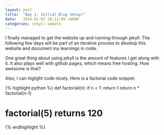 ```yaml
---
layout: post
title:  "Day 1: Initial Blog Setup!"
date:   2016-01-07 20:11:09 +0800
categories: jekyll update
---
```

I finally managed to get the website up and running through jekyll. The following few days will be part of an iterative process to develop this website and document my learnings in code.

One great thing about using jekyll is the amount of features I get along with it. It also plays well with github pages, which means free hosting. How awesome is that?

Also, I can higlight code nicely. Here is a factorial code snippet:

{% highlight python %}
def factorial(n):
    if n < 1: return 1
    return n * factorial(n-1)
# factorial(5) returns 120
{% endhighlight %}

